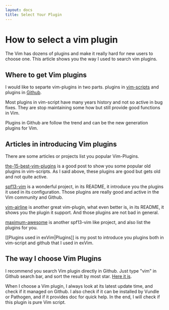 ```yaml
---
layout: docs
title: Select Your Plugin
---
```


# How to select a vim plugin

The Vim has dozens of plugins and make it really hard for new users to choose one. 
This article shows you the way I used to search vim plugins.

## Where to get Vim plugins

I would like to separte vim-plugins in two parts. plugins in [vim-scripts](http://www.vim.org/scripts/)
and plugins in [Github](https://github.com/search?o=desc&q=vim&ref=searchresults&s=stars&type=Repositories).

Most plugins in vim-script have many years history and not so active in bug fixes. They are 
stop maintaining some how but still provide good functions in Vim.

Plugins in Github are follow the trend and can be the new generation plugins for Vim.

## Articles in introducing Vim plugins

There are some articles or projects list you popular Vim-Plugins.

[the-15-best-vim-plugins](http://spf13.com/post/the-15-best-vim-plugins) is a good post
to show you some popular old plugins in vim-scripts. As I said above, these plugins are
good but gets old and not quite active.

[spf13-vim](https://github.com/spf13/spf13-vim) is a wonderful project, in its README, it
introduce you the plugins it used in its configuration. Those plugins are really good and
active in the Vim community and Github.

[vim-airline](https://github.com/bling/vim-airline) is another great vim-plugin, what even 
better is, in its README, it shows you the plugin it support. And those plugins are not bad
in general.

[maximum-awesome](https://github.com/square/maximum-awesome) is another spf13-vim like project,
and also list the plugins for you.

[[Plugins used in exVim|Plugins]] is my post to introduce you plugins both in vim-script and 
github that I used in exVim.

## The way I choose Vim Plugins

I recommend you search Vim plugin directly in Github. Just type "vim" in Github search bar, 
and sort the result by most star. [Here it is](https://github.com/search?o=desc&q=vim&ref=searchresults&s=stars&type=Repositories). 

When I choose a Vim plugin, I always look at its latest update time, and check if it managed
on Github. I also check if it can be installed by Vundle or Pathogen, and if it provides doc
for quick help. In the end, I will check if this plugin is pure Vim script.
